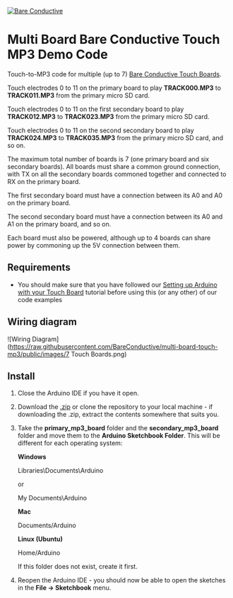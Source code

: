 [![Bare Conductive](http://bareconductive.com/assets/images/LOGO_256x106.png)](http://www.bareconductive.com/)

# Multi Board Bare Conductive Touch MP3 Demo Code

Touch-to-MP3 code for multiple (up to 7) [Bare Conductive Touch Boards](http://www.bareconductive.com/shop/touch-board/).

Touch electrodes 0 to 11 on the primary board to play **TRACK000.MP3** to **TRACK011.MP3** from the primary micro SD card. 

Touch electrodes 0 to 11 on the first secondary board to play **TRACK012.MP3** to **TRACK023.MP3** from the primary micro SD card. 

Touch electrodes 0 to 11 on the second secondary board to play **TRACK024.MP3** to **TRACK035.MP3** from the primary micro SD card, and so on.

The maximum total number of boards is 7 (one primary board and six secondary boards). All boards must share a common ground connection, with TX on all the secondary boards commoned together and connected to RX on the primary board.

The first secondary board must have a connection between its A0 and A0 on the primary board.

The second secondary board must have a connection between its A0 and A1 on the primary board, and so on.

Each board must also be powered, although up to 4 boards can share power by commoning up the 5V connection between them.


## Requirements
* You should make sure that you have followed our [Setting up Arduino with your Touch Board](http://www.bareconductive.com/make/setting-up-arduino-with-your-touch-board/) tutorial before using this (or any other) of our code examples

## Wiring diagram

![Wiring Diagram](https://raw.githubusercontent.com/BareConductive/multi-board-touch-mp3/public/images/7 Touch Boards.png)

## Install

1. Close the Arduino IDE if you have it open.
1. Download the [.zip](https://github.com/BareConductive/multi-board-touch-mp3/archive/public.zip) or clone the repository to your local machine - if downloading the .zip, extract the contents somewhere that suits you.
1. Take the **primary_mp3_board** folder and the **secondary_mp3_board** folder and move them to the **Arduino Sketchbook Folder**. This will be different for each operating system: 

	**Windows**
	
	Libraries\\Documents\\Arduino
	
	or
	
	My Documents\\Arduino	
	
	**Mac**
	
	Documents/Arduino
	
	**Linux (Ubuntu)**
	
	Home/Arduino


	If this folder does not exist, create it first.
1. Reopen the Arduino IDE - you should now be able to open the sketches in the **File -> Sketchbook** menu.
